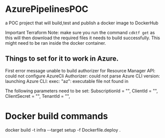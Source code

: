 # AzurePipelinesPOC
a POC project that will build,test and publish a docker image to DockerHub

Important Terraform Note: make sure you run the command ```cdktf get``` as this will then download the required files it needs to build successfully. This might need to be ran inside the docker container.

## Things to set for it to work in Azure.
First error message 
unable to build authorizer for Resource Manager API: could not configure AzureCli Authorizer: could not parse Azure CLI version: launching Azure CLI: exec: "az": executable file not found in 

The following parameters need to be set:
    SubscriptionId = "",
    ClientId = "",
    ClientSecret = "",
    TenantId = "",

# Docker build commands

docker build -t infra  --target setup -f Dockerfile.deploy . 